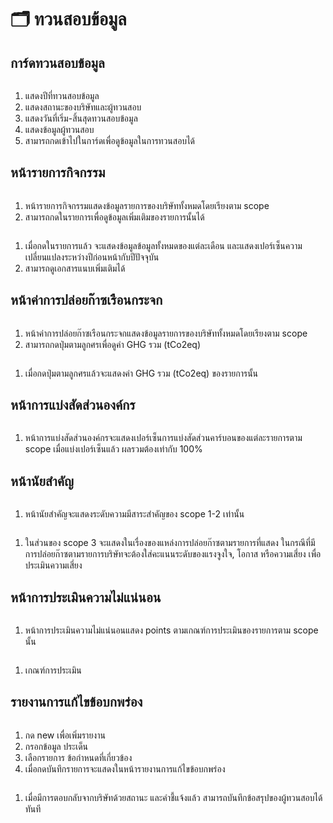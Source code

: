 # 🗂 ทวนสอบข้อมูล

## การ์ดทวนสอบข้อมูล

<figure><img src="../../.gitbook/assets/image (6) (1) (1) (1) (1).png" alt=""><figcaption></figcaption></figure>

1. แสดงปีที่ทวนสอบข้อมูล
2. แสดงสถานะของบริษัทและผู้ทวนสอบ
3. แสดงวันที่เริ่ม-สิ้นสุดทวนสอบข้อมูล
4. แสดงข้อมูลผู้ทวนสอบ
5. สามารถกดเข้าไปในการ์ดเพื่อดูข้อมูลในการทวนสอบได้



## หน้ารายการกิจกรรม

<figure><img src="../../.gitbook/assets/image (7) (1) (1) (1) (1).png" alt=""><figcaption></figcaption></figure>

1. หน้ารายการกิจกรรมแสดงข้อมูลรายการของบริษัททั้งหมดโดยเรียงตาม scope
2. สามารถกดในรายการเพื่อดูข้อมูลเพิ่มเติมของรายการนั้นได้



<figure><img src="../../.gitbook/assets/image (8) (1) (1) (1) (1).png" alt=""><figcaption></figcaption></figure>

1. เมื่อกดในรายการแล้ว จะแสดงข้อมูลข้อมูลทั้งหมดของแต่ละเดือน และแสดงเปอร์เซ็นความเปลี่ยนแปลงระหว่างปีก่อนหน้ากับปีปัจจุบัน
2. สามารถดูเอกสารแนบเพิ่มเติมได้



## หน้าค่าการปล่อยก๊าซเรือนกระจก

<figure><img src="../../.gitbook/assets/image (9) (1) (1) (1) (1).png" alt=""><figcaption></figcaption></figure>

1. หน้าค่าการปล่อยก๊าซเรือนกระจกแสดงข้อมูลรายการของบริษัททั้งหมดโดยเรียงตาม scope
2. สามารถกดปุ่มตามลูกศรเพื่อดูค่า GHG รวม (tCo2eq)



<figure><img src="../../.gitbook/assets/image (10) (1) (1) (1) (1).png" alt=""><figcaption></figcaption></figure>

1. เมื่อกดปุ่มตามลูกศรแล้วจะแสดงค่า GHG รวม (tCo2eq) ของรายการนั้น



## หน้าการแบ่งสัดส่วนองค์กร

<figure><img src="../../.gitbook/assets/image (11) (1) (1) (1) (1).png" alt=""><figcaption></figcaption></figure>

1. หน้าการแบ่งสัดส่วนองค์กรจะแสดงเปอร์เซ็นการแบ่งสัดส่วนคาร์บอนของแต่ละรายการตาม scope เมื่อแบ่งเปอร์เซ็นแล้ว ผลรวมต้องเท่ากับ 100%



## หน้านัยสำคัญ

<figure><img src="../../.gitbook/assets/image (12) (1) (1) (1) (1).png" alt=""><figcaption></figcaption></figure>

1. หน้านัยสำคัญจะแสดงระดับความมีสาระสำคัญของ scope 1-2 เท่านั้น



<figure><img src="../../.gitbook/assets/image (13) (1) (1).png" alt=""><figcaption></figcaption></figure>

1. ในส่วนของ scope 3 จะแสดงในเรื่องของแหล่งการปล่อยก๊าซตามรายการที่แสดง ในกรณีที่มีการปล่อยก๊าซตามรายการบริษัทจะต้องใส่คะแนนระดับของแรงจูงใจ, โอกาส หรือความเสี่ยง เพื่อประเมินความเสี่ยง



## หน้าการประเมินความไม่แน่นอน

<figure><img src="../../.gitbook/assets/image (14) (1) (1).png" alt=""><figcaption></figcaption></figure>

1. หน้าการประเมินความไม่แน่นอนแสดง points ตามเกณฑ์การประเมินของรายการตาม scope นั้น



<figure><img src="../../.gitbook/assets/image (15) (1) (1).png" alt=""><figcaption></figcaption></figure>

1. เกณฑ์การประเมิน



## รายงานการแก้ไขข้อบกพร่อง

<figure><img src="../../.gitbook/assets/image (16) (1) (1).png" alt=""><figcaption></figcaption></figure>

1. กด new เพื่อเพิ่มรายงาน
2. กรอกข้อมูล ประเด็น
3. เลือกรายการ ข้อกำหนดที่เกี่ยวข้อง
4. เมื่อกดบันทึกรายการจะแสดงในหน้ารายงานการแก้ไขข้อบกพร่อง



<figure><img src="../../.gitbook/assets/image (17) (1).png" alt=""><figcaption></figcaption></figure>

1. เมื่อมีการตอบกลับจากบริษัทด้วยสถานะ และคำชี้แจ้งแล้ว สามารถบันทึกข้อสรุปของผู้ทวนสอบได้ทันที
